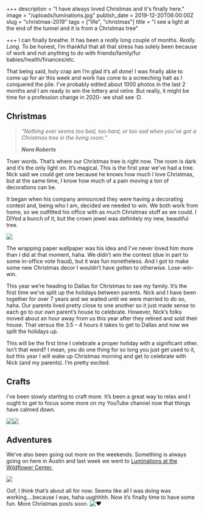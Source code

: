 +++
description = "I have always loved Christmas and it's finally here."
image = "/uploads/luminations.jpg"
publish_date = 2019-12-20T06:00:00Z
slug = "christmas-2019"
tags = ["life", "christmas"]
title = "I see a light at the end of the tunnel and it is from a Christmas tree"

+++
I can finally breathe. It has been a _really_ long couple of months. _Really. Long._ To be honest, I’m thankful that all that stress has solely been because of work and not anything to do with friends/family/fur babies/health/finances/etc.

That being said, holy crap am I’m glad it’s all done! I was finally able to come up for air this week and work has come to a screeching halt as I conquered the pile. I’ve probably edited about 1000 photos in the last 2 months and I am ready to win the lottery and retire. But really, it might be time for a profession change in 2020- we shall see :D.

## Christmas

> _“Nothing ever seems too bad, too hard, or too sad when you’ve got a Christmas tree in the living room.”_
>
> **_Nora Roberts_**

Truer words. That’s where our Christmas tree is right now. The room is dark and it’s the only light on. It’s magical. This is the first year we’ve had a tree. Nick said we could get one because he knows how much I love Christmas, but at the same time, I know how much of a pain moving a ton of decorations can be.

It began when his company announced they were having a decorating contest and, being who I am, decided we needed to win. We both work from home, so we outfitted his office with as much Christmas stuff as we could. I DIYed a bunch of it, but the crown jewel was definitely my new, beautiful tree.

![](/uploads/christmas-office.jpg)

The wrapping paper wallpaper was his idea and I’ve never loved him more than I did at that moment, haha. We didn’t win the contest (due in part to some in-office vote fraud), but it was fun nonetheless. And I got to make some new Christmas decor I wouldn’t have gotten to otherwise. Lose-win-win.

This year we’re heading to Dallas for Christmas to see my family. It’s the first time we’ve split up the holidays between parents. Nick and I have been together for over 7 years and we waited until we were married to do so, haha. Our parents lived pretty close to one another so it just made sense to each go to our own parent’s house to celebrate. However, Nick’s folks moved about an hour away from us this year after they retired and sold their house. That versus the 3.5 – 4 hours it takes to get to Dallas and now we split the holidays up.

This will be the first time I celebrate a proper holiday with a significant other. Isn’t that weird? I mean, you do one thing for so long you just get used to it, but this year I will wake up Christmas morning and get to celebrate with Nick (and my parents). I’m pretty excited.

## Crafts

I’ve been slowly starting to craft more. It’s been a great way to relax and I ought to get to focus some more on my YouTube channel now that things have calmed down.

![](/uploads/cardboard-house.jpg)![](/uploads/holiday-wreath.jpg)

## Adventures

We’ve also been going out more on the weekends. Something is always going on here in Austin and last week we went to [Luminations at the Wildflower Center.](https://do512family.com/luminations-at-wildflower-center/)

![](/uploads/luminations.jpg)

Oof, I think that’s about all for now. Seems like all I was doing was working….because I was, haha uughhhh. Now it’s finally time to have some fun. More Christmas posts soon. ![❤](https://s0.wp.com/wp-content/mu-plugins/wpcom-smileys/twemoji/2/svg/2764.svg)
